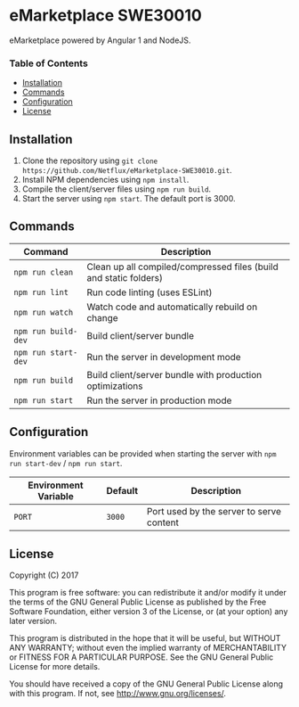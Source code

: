 # eMarketplace SWE30010
eMarketplace powered by Angular 1 and NodeJS.

### Table of Contents
* [Installation](#installation)
* [Commands](#commands)
* [Configuration](#configuration)
* [License](#license)

## Installation
1. Clone the repository using `git clone https://github.com/Netflux/eMarketplace-SWE30010.git`.
2. Install NPM dependencies using `npm install`.
3. Compile the client/server files using `npm run build`.
4. Start the server using `npm start`. The default port is 3000.

## Commands
| Command             | Description                                                       |
| ------------------- | ----------------------------------------------------------------- |
| `npm run clean`     | Clean up all compiled/compressed files (build and static folders) |
| `npm run lint`      | Run code linting (uses ESLint)                                    |
| `npm run watch`     | Watch code and automatically rebuild on change                    |
| `npm run build-dev` | Build client/server bundle                                        |
| `npm run start-dev` | Run the server in development mode                                |
| `npm run build`     | Build client/server bundle with production optimizations          |
| `npm run start`     | Run the server in production mode                                 |

## Configuration
Environment variables can be provided when starting the server with `npm run start-dev` / `npm run start`.

| Environment Variable | Default | Description                              |
| -------------------- | ------- | ---------------------------------------- |
| `PORT`               | `3000`  | Port used by the server to serve content |

## License
Copyright (C) 2017

This program is free software: you can redistribute it and/or modify
it under the terms of the GNU General Public License as published by
the Free Software Foundation, either version 3 of the License, or
(at your option) any later version.

This program is distributed in the hope that it will be useful,
but WITHOUT ANY WARRANTY; without even the implied warranty of
MERCHANTABILITY or FITNESS FOR A PARTICULAR PURPOSE.  See the
GNU General Public License for more details.

You should have received a copy of the GNU General Public License
along with this program. If not, see <http://www.gnu.org/licenses/>.
